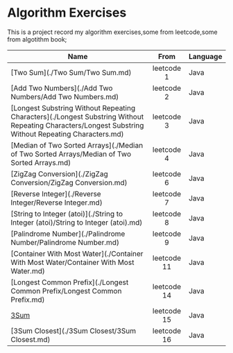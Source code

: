 # Algorithm Exercises

This is a project record my algorithm exercises,some from leetcode,some from algotithm book;


| Name	                   | From         | Language  |
| ---------------------  |:-------------:| ----------|
|[Two Sum](./Two Sum/Two Sum.md)| leetcode 1| Java    |
|[Add Two Numbers](./Add Two Numbers/Add Two Numbers.md)|leetcode 2|Java|
|[Longest Substring Without Repeating Characters](./Longest Substring Without Repeating Characters/Longest Substring Without Repeating Characters.md)|leetcode 3|Java|
|[Median of Two Sorted Arrays](./Median of Two Sorted Arrays/Median of Two Sorted Arrays.md)|leetcode 4|Java|
|[ZigZag Conversion](./ZigZag Conversion/ZigZag Conversion.md)|leetcode 6|Java|
|[Reverse Integer](./Reverse Integer/Reverse Integer.md)|leetcode 7|Java|
|[String to Integer (atoi)](./String to Integer (atoi)/String to Integer (atoi).md)|leetcode 8|Java|
|[Palindrome Number](./Palindrome Number/Palindrome Number.md)|leetcode 9|Java|
|[Container With Most Water](./Container With Most Water/Container With Most Water.md)|leetcode 11|Java|
|[Longest Common Prefix](./Longest Common Prefix/Longest Common Prefix.md)|leetcode 14|Java|
|[3Sum](./3Sum/3Sum.md)|leetcode 15|Java|
|[3Sum Closest](./3Sum Closest/3Sum Closest.md)|leetcode 16|Java|

